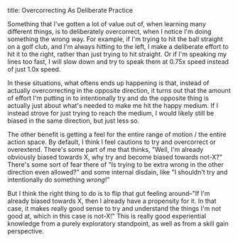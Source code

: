 title: Overcorrecting As Deliberate Practice

Something that I've gotten a lot of value out of, when learning many different things, is to deliberately overcorrect, when I notice I'm doing something the wrong way. For example, if I'm trying to hit the ball straight on a golf club, and I'm always hitting to the left, I make a deliberate effort to hit it to the right, rather than just trying to hit straight. Or if I'm speaking my lines too fast, I will slow down and try to speak them at 0.75x speed instead of just 1.0x speed.

In these situations, what oftens ends up happening is that, instead of actually overcorrecting in the opposite direction, it turns out that the amount of effort I'm putting in to intentionally try and do the opposite thing is actually just about what's needed to make me hit the happy medium. If I instead strove for just trying to reach the medium, I would likely still be biased in the same direction, but just less so.

The other benefit is getting a feel for the entire range of motion / the entire action space. By default, I think I feel cautions to try and overcorrect or overextend. There's some part of me that thinks, "Well, I'm already obviously biased towards X, why try and become biased towards not-X?" There's some sort of fear there of "Is trying to be extra wrong in the other direction even allowed?" and some internal disdain, like "I shouldn't try and intentionally do something *wrong*!"

But I think the right thing to do is to flip that gut feeling around–"If I'm already biased towards X, then I already have a propensity for it. In that case, it makes really good sense to try and understand the things I'm not good at, which in this case is not-X!" This is really good experiential knowledge from a purely exploratory standpoint, as well as from a skill gain perspective.